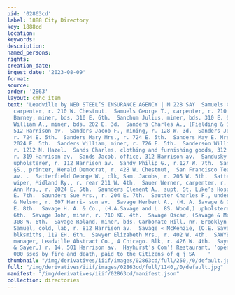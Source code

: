 ```yaml
---
pid: '02863cd'
label: 1888 City Directory
key: 1888cd
location: 
keywords: 
description: 
named_persons: 
rights: 
creation_date: 
ingest_date: '2023-08-09'
format: 
source: 
order: '2863'
layout: cmhc_item
text: 'Leadville by NED STEEL’S INSURANCE AGENCY | M 228 SAY  Samuels Charles H.,
  carpenter, r. 210 W. Chestnut.  Samuels George T., carpenter, r. 210 W. Chestnut.  Sanchum
  Barney, miner, bds. 310 E. 6th.  Sanchum Julius, miner, bds. 310 E. 6th.  Sandels
  William A., miner, bds. 202 E. 3d.  Sanders Charles A., (Fielding & Sanders,) r.
  512 Harrison av.  Sanders Jacob F., mining, r. 128 W. 3d.  Sanders Jobn, miner,
  r. 724 E. 5th.  Sanders Mary Mrs., r. 724 E. 5th.  Sanders May E. Mrs., cook, r.
  2024 E. 5th.  Sanders William, miner, r. 726 E. 5th.  Sanderson William R., carpenter,
  r. 1212 N. Hazel.  Sands Charles, clothing and furnishing goods, 312 Harrison av,
  r. 319 Harrison av.  Sands Jacob, office, 312 Harrison av.  Sandusky Abraham I.,
  upholsterer, r. 112 Harrison av.  Sandy Philip G., r.127 W. 7th.  Sanford Edgar
  §S., printer, Herald Democrat, r. 428 W. Chestnut,  San Francisco Tea Co., 614 Harrison
  av. .  Satterfield George W., clk, Sam. Jacobs, r. 205 W. 5th.  Satterlee Owen D.,
  wiper, Midland Ry., r. rear 211 W. 4th.  Sauer Werner, carpenter, r. 329 E. 6th.  Saunders
  Ann Mrs., r. 2024 E. 5th.  Saunders Clement A., supt, St. Luke’s Hospital, r. 206
  E. 7th.  Saunders Sue Mrs., r. 204 E. 7th.  Sautter Charles F., undertaker, Walley
  & Nelson, r. 607 Harri- son av.  Savage Herbert A., (H. A. Savage & Co.,) r. 220
  E. 8th.  Savage H. A. & Co., (H.A.Savage and L. 8S. Wood,) upholsterers, 118 E.
  6th.  Savage John, miner, r. 710 KE. 4th.  Savage Oscar, (Savage & McKenzie,) r.
  308 W. 6th.  Savage Roland, miner, bds. Carbonate Hill, nr. Brooklyn Mine.  Savage
  Samuel, cold, lab, r. 812 Harrison av.  Savage « McKenzie, (O.E. Savage and R.S.McKenzie,)
  blksmiths, 119 EH. 6th.  Sawyer Elizabeth Mrs., r. 402 W. 4th.  SAWYER SETH H.,
  manager, Leadville Abstract Co., 4 Chicago. Blk, r. 426 W. 4th.  Sayer Daniel, (Blake
  & Sayer,) r. 14, 501 Harrison av.  Hayhurst’s Com’! Restaurant, ‘open Day ana wignt.  $150
  000 sses by fire and death, paid to the Citizens of q j SA    '
thumbnail: "/img/derivatives/iiif/images/02863cd/full/250,/0/default.jpg"
full: "/img/derivatives/iiif/images/02863cd/full/1140,/0/default.jpg"
manifest: "/img/derivatives/iiif/02863cd/manifest.json"
collection: directories
---
```

